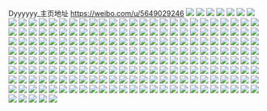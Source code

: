 Dyyyyyy_主页地址 https://weibo.com/u/5649029246 
![](https://wx4.sinaimg.cn/mw2000/006aiKyWgy1h87yv0t9owj323a2vt7wi.jpg) 
![](https://wx4.sinaimg.cn/mw2000/006aiKyWgy1h87yv5hc7bj327n2y71ky.jpg) 
![](https://wx4.sinaimg.cn/mw2000/006aiKyWgy1h87yv2ynh0j324k2u27wj.jpg) 
![](https://wx4.sinaimg.cn/mw2000/006aiKyWly1h0t58w5k0mj32aq32bu0y.jpg) 
![](https://wx4.sinaimg.cn/mw2000/006aiKyWly1h0t58l7kpej32c0340b2d.jpg) 
![](https://wx4.sinaimg.cn/mw2000/006aiKyWly1h0t59bh8vgj329m30uhdv.jpg) 
![](https://wx4.sinaimg.cn/mw2000/006aiKyWgy1h0hfztcudvj31ir20sb29.jpg) 
![](https://wx4.sinaimg.cn/mw2000/006aiKyWgy1h0gavjpm5mj323u35se82.jpg) 
![](https://wx4.sinaimg.cn/mw2000/006aiKyWgy1h0gavm37ypj323p35snpf.jpg) 
![](https://wx4.sinaimg.cn/mw2000/006aiKyWgy1h0gavntpvsj323i35rkjm.jpg) 
![](https://wx4.sinaimg.cn/mw2000/006aiKyWgy1h0gavthdj8j32c0340b2a.jpg) 
![](https://wx4.sinaimg.cn/mw2000/006aiKyWgy1h0gavhk3i5j323u35qb2a.jpg) 
![](https://wx4.sinaimg.cn/mw2000/006aiKyWgy1h0gavv63kfj32c03401kz.jpg) 
![](https://wx4.sinaimg.cn/mw2000/006aiKyWgy1h0gavpon8uj323u35rqv6.jpg) 
![](https://wx4.sinaimg.cn/mw2000/006aiKyWgy1h0gavs4sbdj32bh2bhnpd.jpg) 
![](https://wx4.sinaimg.cn/mw2000/006aiKyWgy1h0gavrd6euj323c35s7wi.jpg) 
![](https://wx4.sinaimg.cn/mw2000/006aiKyWgy1h015rw1to9j325h2vahdu.jpg) 
![](https://wx4.sinaimg.cn/mw2000/006aiKyWgy1h015ryjzjfj321r2qd1ky.jpg) 
![](https://wx4.sinaimg.cn/mw2000/006aiKyWgy1h015rxcfuuj321p2q8qv6.jpg) 
![](https://wx4.sinaimg.cn/mw2000/006aiKyWgy1h015s08h4bj32502un7wi.jpg) 
![](https://wx4.sinaimg.cn/mw2000/006aiKyWgy1gyqavrsi0pj32bm2bmkjm.jpg) 
![](https://wx4.sinaimg.cn/mw2000/006aiKyWgy1gyqaxzhay2j32c0340u0z.jpg) 
![](https://wx4.sinaimg.cn/mw2000/006aiKyWgy1gyqavvsdh7j32c033y7wi.jpg) 
![](https://wx4.sinaimg.cn/mw2000/006aiKyWgy1gyqaxwfqh7j323g2smkjl.jpg) 
![](https://wx4.sinaimg.cn/mw2000/006aiKyWgy1gyqavq6de4j329c30g1kz.jpg) 
![](https://wx4.sinaimg.cn/mw2000/006aiKyWgy1gyqay0gd1ij31hh1hh1dw.jpg) 
![](https://wx4.sinaimg.cn/mw2000/006aiKyWgy1gyqavo1g3mj31oc1l3qq0.jpg) 
![](https://wx4.sinaimg.cn/mw2000/006aiKyWgy1gyqaxxiz9gj32zo28r1ky.jpg) 
![](https://wx4.sinaimg.cn/mw2000/006aiKyWgy1gyqavtdb7wj32c0340qv6.jpg) 
![](https://wx4.sinaimg.cn/mw2000/006aiKyWgy1gyjckuv2n0j32rk271hdu.jpg) 
![](https://wx4.sinaimg.cn/mw2000/006aiKyWgy1gyjcky1q5cj31ux2h8npd.jpg) 
![](https://wx4.sinaimg.cn/mw2000/006aiKyWgy1gyjcks3r5dj32c033z7wi.jpg) 
![](https://wx4.sinaimg.cn/mw2000/006aiKyWgy1gyjckzquq9j32c02c0npd.jpg) 
![](https://wx4.sinaimg.cn/mw2000/006aiKyWgy1gyjckww0ioj32c033zx6p.jpg) 
![](https://wx4.sinaimg.cn/mw2000/006aiKyWgy1gyjcl1g7apj32a42a4x6p.jpg) 
![](https://wx4.sinaimg.cn/mw2000/006aiKyWly1gy7bhk5o0sj30u0140aiu.jpg) 
![](https://wx4.sinaimg.cn/mw2000/006aiKyWly1gy7bhjlob8j30u0140qb8.jpg) 
![](https://wx4.sinaimg.cn/mw2000/006aiKyWgy1gsfchtiun0j33402c0b29.jpg) 
![](https://wx4.sinaimg.cn/mw2000/006aiKyWgy1gsfchv5xgfj32u91wuu0x.jpg) 
![](https://wx4.sinaimg.cn/mw2000/006aiKyWgy1gsfchp2shcj32c02c0ql0.jpg) 
![](https://wx4.sinaimg.cn/mw2000/006aiKyWgy1gsfchs4kltj32ps1j0b29.jpg) 
![](https://wx4.sinaimg.cn/mw2000/006aiKyWgy1gsfcirc0h8j30rs12nh1d.jpg) 
![](https://wx4.sinaimg.cn/mw2000/006aiKyWgy1gsfchq7966j33402c04qp.jpg) 
![](https://wx4.sinaimg.cn/mw2000/006aiKyWgy1gsfcleh4l6j326f2xkx68.jpg) 
![](https://wx4.sinaimg.cn/mw2000/006aiKyWgy1gsfclisaqlj32vn1vxb2a.jpg) 
![](https://wx4.sinaimg.cn/mw2000/006aiKyWgy1gsfclgjactj32c03407jp.jpg) 
![](https://wx4.sinaimg.cn/mw2000/006aiKyWgy1gsfcmwd2vkj31o02804qp.jpg) 
![](https://wx4.sinaimg.cn/mw2000/006aiKyWgy1gqarfr3ea8j322n340qv6.jpg) 
![](https://wx4.sinaimg.cn/mw2000/006aiKyWgy1gqarg1tlodj32yo4g0npm.jpg) 
![](https://wx4.sinaimg.cn/mw2000/006aiKyWgy1gqarfxfgmpj323u35sqvd.jpg) 
![](https://wx4.sinaimg.cn/mw2000/006aiKyWgy1gqargop5unj323u35sb2k.jpg) 
![](https://wx4.sinaimg.cn/mw2000/006aiKyWgy1gqarg7j3swj323u35s7wu.jpg) 
![](https://wx4.sinaimg.cn/mw2000/006aiKyWgy1gqargvll6lj32yo4g0he6.jpg) 
![](https://wx4.sinaimg.cn/mw2000/006aiKyWgy1gqargbwdizj323u35sqvd.jpg) 
![](https://wx4.sinaimg.cn/mw2000/006aiKyWgy1gqarfoyvwrj31sv2pa1ky.jpg) 
![](https://wx4.sinaimg.cn/mw2000/006aiKyWgy1gqargi06fwj323u35she2.jpg) 
![](https://wx4.sinaimg.cn/mw2000/006aiKyWgy1gpsp01co74j30u10u0k3w.jpg) 
![](https://wx4.sinaimg.cn/mw2000/006aiKyWgy1gpsp00netnj30u00u0gts.jpg) 
![](https://wx4.sinaimg.cn/mw2000/006aiKyWgy1gpsp030e3kj30u00u0wnr.jpg) 
![](https://wx4.sinaimg.cn/mw2000/006aiKyWgy1gpsp03ntsfj30u00u0dph.jpg) 
![](https://wx4.sinaimg.cn/mw2000/006aiKyWgy1gpspwa1j3rj30u00u0gu2.jpg) 
![](https://wx4.sinaimg.cn/mw2000/006aiKyWgy1gpsp0201yaj30u00u0qbk.jpg) 
![](https://wx4.sinaimg.cn/mw2000/006aiKyWgy1gpsphdj12fj30u00u0thn.jpg) 
![](https://wx4.sinaimg.cn/mw2000/006aiKyWgy1gpspvh395kj30u00u00y2.jpg) 
![](https://wx4.sinaimg.cn/mw2000/006aiKyWgy1gpsphi9m9rj30u00u0n6n.jpg) 
![](https://wx4.sinaimg.cn/mw2000/006aiKyWgy1gpspvhpgh2j30u00u0jwt.jpg) 
![](https://wx4.sinaimg.cn/mw2000/006aiKyWly1gpaa3ccu9yj31l924ae81.jpg) 
![](https://wx4.sinaimg.cn/mw2000/006aiKyWly1gpaa3d6q7jj31h71yx4qp.jpg) 
![](https://wx4.sinaimg.cn/mw2000/006aiKyWly1go84iutzddj328y28yu0x.jpg) 
![](https://wx4.sinaimg.cn/mw2000/006aiKyWly1go84itkwhdj32zv28w1kz.jpg) 
![](https://wx4.sinaimg.cn/mw2000/006aiKyWly1go84ixyyo3j32702xdhdt.jpg) 
![](https://wx4.sinaimg.cn/mw2000/006aiKyWly1go84lnjfj3j33402c0u0z.jpg) 
![](https://wx4.sinaimg.cn/mw2000/006aiKyWly1go84nysecej31o0280b29.jpg) 
![](https://wx4.sinaimg.cn/mw2000/006aiKyWly1go84j7c3ddj33402c0e84.jpg) 
![](https://wx4.sinaimg.cn/mw2000/006aiKyWly1go84j2jn6xj32xf272hdu.jpg) 
![](https://wx4.sinaimg.cn/mw2000/006aiKyWly1go84lp2no7j327q2ybe81.jpg) 
![](https://wx4.sinaimg.cn/mw2000/006aiKyWly1go84j51etzj32rb2211kz.jpg) 
![](https://wx4.sinaimg.cn/mw2000/006aiKyWly1go5r6t95juj31o81o87wi.jpg) 
![](https://wx4.sinaimg.cn/mw2000/006aiKyWly1go5r8a86zij32c02c04qq.jpg) 
![](https://wx4.sinaimg.cn/mw2000/006aiKyWly1go5r6ukhw0j31p71p7kjm.jpg) 
![](https://wx4.sinaimg.cn/mw2000/006aiKyWly1go5r6rbm8uj31ny27x4qq.jpg) 
![](https://wx4.sinaimg.cn/mw2000/006aiKyWly1go5r71t5waj32c03401kx.jpg) 
![](https://wx4.sinaimg.cn/mw2000/006aiKyWly1go5r6xg4auj32602w07wj.jpg) 
![](https://wx4.sinaimg.cn/mw2000/006aiKyWly1go5r6vpi0aj31o0280qv5.jpg) 
![](https://wx4.sinaimg.cn/mw2000/006aiKyWly1go5r6zqnkkj32c0340e81.jpg) 
![](https://wx4.sinaimg.cn/mw2000/006aiKyWly1go5r6ph6vwj31o0280qv5.jpg) 
![](https://wx4.sinaimg.cn/mw2000/006aiKyWly1go5r74ic3kj32c0340kjl.jpg) 
![](https://wx4.sinaimg.cn/mw2000/006aiKyWly1go3fbapj0zj323u34te81.jpg) 
![](https://wx4.sinaimg.cn/mw2000/006aiKyWly1go1aadl2gfj31g21xfhdt.jpg) 
![](https://wx4.sinaimg.cn/mw2000/006aiKyWly1go1aaevaylj31ns1nse81.jpg) 
![](https://wx4.sinaimg.cn/mw2000/006aiKyWly1go1aa7j0kkj323r23r7wh.jpg) 
![](https://wx4.sinaimg.cn/mw2000/006aiKyWly1go1aab0psmj31j921ohdt.jpg) 
![](https://wx4.sinaimg.cn/mw2000/006aiKyWly1go1aahjcnij31ge1geqt2.jpg) 
![](https://wx4.sinaimg.cn/mw2000/006aiKyWly1go1aagoo1tj324w24w4qq.jpg) 
![](https://wx4.sinaimg.cn/mw2000/006aiKyWly1gnydshu3gjj32l81gge81.jpg) 
![](https://wx4.sinaimg.cn/mw2000/006aiKyWly1gnydsdh4z7j30u0140ajx.jpg) 
![](https://wx4.sinaimg.cn/mw2000/006aiKyWly1gnydsfx9asj32o81i4npd.jpg) 
![](https://wx4.sinaimg.cn/mw2000/006aiKyWly1gnydsoblgfj32382sab2c.jpg) 
![](https://wx4.sinaimg.cn/mw2000/006aiKyWly1gnydsjgp7bj31ht1hte81.jpg) 
![](https://wx4.sinaimg.cn/mw2000/006aiKyWly1gnydstdkuhj32c0340e84.jpg) 
![](https://wx4.sinaimg.cn/mw2000/006aiKyWly1gnydswocx2j31pc1pckjm.jpg) 
![](https://wx4.sinaimg.cn/mw2000/006aiKyWly1gnydsct1u4j32182pn4qq.jpg) 
![](https://wx4.sinaimg.cn/mw2000/006aiKyWly1gnydszfs2uj323y23y4qq.jpg) 
![](https://wx4.sinaimg.cn/mw2000/006aiKyWgy1gm4qh47vdhj31vj2i2qv6.jpg) 
![](https://wx4.sinaimg.cn/mw2000/006aiKyWgy1gm4qh9nmtoj320h20hu0c.jpg) 
![](https://wx4.sinaimg.cn/mw2000/006aiKyWgy1gm4qhjda4aj324e24ekjl.jpg) 
![](https://wx4.sinaimg.cn/mw2000/006aiKyWgy1gm4qgpcwd3j32342s5e83.jpg) 
![](https://wx4.sinaimg.cn/mw2000/006aiKyWgy1gm0ks73991j31jk2bcb2n.jpg) 
![](https://wx4.sinaimg.cn/mw2000/006aiKyWgy1gm0knjryrtj31jk2bcu1b.jpg) 
![](https://wx4.sinaimg.cn/mw2000/006aiKyWgy1gm0vzzgt4gj31jk2bce8f.jpg) 
![](https://wx4.sinaimg.cn/mw2000/006aiKyWgy1gm0kpww6rej31jk2bc7wv.jpg) 
![](https://wx4.sinaimg.cn/mw2000/006aiKyWgy1glgfnylddlj320k2sq1ky.jpg) 
![](https://wx4.sinaimg.cn/mw2000/006aiKyWgy1glby937ytqj31bc1bcdtk.jpg) 
![](https://wx4.sinaimg.cn/mw2000/006aiKyWgy1glby9elq4bj31o01o0hdt.jpg) 
![](https://wx4.sinaimg.cn/mw2000/006aiKyWgy1glby8j9e8ij31m625k4qq.jpg) 
![](https://wx4.sinaimg.cn/mw2000/006aiKyWgy1glby8zw9bqj32c02c07wh.jpg) 
![](https://wx4.sinaimg.cn/mw2000/006aiKyWgy1glby8o3wooj32801o01ky.jpg) 
![](https://wx4.sinaimg.cn/mw2000/006aiKyWgy1glby8h5sj2j315f15ftzi.jpg) 
![](https://wx4.sinaimg.cn/mw2000/006aiKyWgy1glby8lsx7jj31o0280x6p.jpg) 
![](https://wx4.sinaimg.cn/mw2000/006aiKyWgy1glby8y7hzdj31o01o0npd.jpg) 
![](https://wx4.sinaimg.cn/mw2000/006aiKyWgy1glby8wjm2lj31er1ertuf.jpg) 
![](https://wx4.sinaimg.cn/mw2000/006aiKyWgy1glby8v68ubj32c02c0hdy.jpg) 
![](https://wx4.sinaimg.cn/mw2000/006aiKyWgy1glbyapwwchj31ku1kukjl.jpg) 
![](https://wx4.sinaimg.cn/mw2000/006aiKyWgy1gkz31y21avj30ys19ik3w.jpg) 
![](https://wx4.sinaimg.cn/mw2000/006aiKyWgy1gkz31zf762j322h1o04qp.jpg) 
![](https://wx4.sinaimg.cn/mw2000/006aiKyWgy1gkz321ytldj31k420le81.jpg) 
![](https://wx4.sinaimg.cn/mw2000/006aiKyWgy1gkz326ez32j328k28kqv5.jpg) 
![](https://wx4.sinaimg.cn/mw2000/006aiKyWgy1gkz328y9k3j32801o04qp.jpg) 
![](https://wx4.sinaimg.cn/mw2000/006aiKyWgy1gkz31xbsg1j32c02c0b29.jpg) 
![](https://wx4.sinaimg.cn/mw2000/006aiKyWgy1gjcpq6qwygj32801o0npd.jpg) 
![](https://wx4.sinaimg.cn/mw2000/006aiKyWgy1gjcpq5er8xj31o01o0tzv.jpg) 
![](https://wx4.sinaimg.cn/mw2000/006aiKyWgy1gjcpq62extj31mf1mf4qp.jpg) 
![](https://wx4.sinaimg.cn/mw2000/006aiKyWgy1gjcpq8zo03j31k925d1ky.jpg) 
![](https://wx4.sinaimg.cn/mw2000/006aiKyWgy1gjcpq4fxihj32c0340hdv.jpg) 
![](https://wx4.sinaimg.cn/mw2000/006aiKyWgy1gjcpq8361ij321l1m3e81.jpg) 
![](https://wx4.sinaimg.cn/mw2000/006aiKyWgy1gjcpqtvwzjj32801o0npd.jpg) 
![](https://wx4.sinaimg.cn/mw2000/006aiKyWgy1gjcps1r5hsj31z41hcqv5.jpg) 
![](https://wx4.sinaimg.cn/mw2000/006aiKyWgy1gjcprpdwgnj31400u0qb3.jpg) 
![](https://wx4.sinaimg.cn/mw2000/006aiKyWgy1gikf6u4ht2j30u00u0gqw.jpg) 
![](https://wx4.sinaimg.cn/mw2000/006aiKyWgy1gikfd00wv0j31o01o0qv5.jpg) 
![](https://wx4.sinaimg.cn/mw2000/006aiKyWgy1gikfdsbsoaj30sg0sgmxd.jpg) 
![](https://wx4.sinaimg.cn/mw2000/006aiKyWgy1gikf6vd95wj32801o07wh.jpg) 
![](https://wx4.sinaimg.cn/mw2000/006aiKyWly1ghx9eyw2naj31ja21p7wh.jpg) 
![](https://wx4.sinaimg.cn/mw2000/006aiKyWly1ghx9hq7ld6j30sg0sgmxd.jpg) 
![](https://wx4.sinaimg.cn/mw2000/006aiKyWly1ghx9f5s5zvj31i51i5qrh.jpg) 
![](https://wx4.sinaimg.cn/mw2000/006aiKyWly1ghv7w5sdm4j334027akjo.jpg) 
![](https://wx4.sinaimg.cn/mw2000/006aiKyWly1ghv7w9ftp8j32c02c07wh.jpg) 
![](https://wx4.sinaimg.cn/mw2000/006aiKyWly1ghv7w14c5lj32bs1qu7wj.jpg) 
![](https://wx4.sinaimg.cn/mw2000/006aiKyWly1ghv7w8escfj32as32e1kz.jpg) 
![](https://wx4.sinaimg.cn/mw2000/006aiKyWly1ghv7wb73n4j32c02c0h4n.jpg) 
![](https://wx4.sinaimg.cn/mw2000/006aiKyWly1ghv7w39ijjj33402c0b2c.jpg) 
![](https://wx4.sinaimg.cn/mw2000/006aiKyWly1ghv7yl605lj31o01o0e82.jpg) 
![](https://wx4.sinaimg.cn/mw2000/006aiKyWly1ghv7wcgw92j333u1v4qmp.jpg) 
![](https://wx4.sinaimg.cn/mw2000/006aiKyWly1ghv7wa6j3oj31hh1h0e3e.jpg) 
![](https://wx4.sinaimg.cn/mw2000/006aiKyWgy1ggixkicx5sj33402c04l9.jpg) 
![](https://wx4.sinaimg.cn/mw2000/006aiKyWgy1ggixkkk50sj31o01o04qp.jpg) 
![](https://wx4.sinaimg.cn/mw2000/006aiKyWgy1ggixkgetq6j33221px4qp.jpg) 
![](https://wx4.sinaimg.cn/mw2000/006aiKyWgy1ggixkndv4nj31o01o0npd.jpg) 
![](https://wx4.sinaimg.cn/mw2000/006aiKyWgy1ggixk93217j32c02c079k.jpg) 
![](https://wx4.sinaimg.cn/mw2000/006aiKyWgy1ggixkp0ttbj31i21i27wh.jpg) 
![](https://wx4.sinaimg.cn/mw2000/006aiKyWgy1ggixkav1nzj33402c0wtq.jpg) 
![](https://wx4.sinaimg.cn/mw2000/006aiKyWgy1ggixkr1wo9j31h71yzkjl.jpg) 
![](https://wx4.sinaimg.cn/mw2000/006aiKyWgy1ggixkeefnjj33402c0e81.jpg) 
![](https://wx4.sinaimg.cn/mw2000/006aiKyWgy1ggf56iww7fj30sg0sgq36.jpg) 
![](https://wx4.sinaimg.cn/mw2000/006aiKyWgy1ggf56dgjibj322n2rjb2a.jpg) 
![](https://wx4.sinaimg.cn/mw2000/006aiKyWgy1ggf58txo23j30sg0sgq36.jpg) 
![](https://wx4.sinaimg.cn/mw2000/006aiKyWgy1ggf56a6ir0j32c0340x6q.jpg) 
![](https://wx4.sinaimg.cn/mw2000/006aiKyWgy1ggf56jf0pzj30u00u0mzp.jpg) 
![](https://wx4.sinaimg.cn/mw2000/006aiKyWgy1ggf56ic217j31ws2jpx6p.jpg) 
![](https://wx4.sinaimg.cn/mw2000/006aiKyWgy1gg95vswuwoj34tc37kqvc.jpg) 
![](https://wx4.sinaimg.cn/mw2000/006aiKyWgy1gg95ujpidoj30v94jxnpd.jpg) 
![](https://wx4.sinaimg.cn/mw2000/006aiKyWgy1gg95vy55imj34tc37kqva.jpg) 
![](https://wx4.sinaimg.cn/mw2000/006aiKyWgy1gg95vh8h6oj34tc37kx6v.jpg) 
![](https://wx4.sinaimg.cn/mw2000/006aiKyWgy1gg95uflwznj30v91iok80.jpg) 
![](https://wx4.sinaimg.cn/mw2000/006aiKyWgy1gg95vbgj3nj34tc37ku17.jpg) 
![](https://wx4.sinaimg.cn/mw2000/006aiKyWgy1gg95vztn11j31900u0n4k.jpg) 
![](https://wx4.sinaimg.cn/mw2000/006aiKyWgy1gg95uhrvk2j30v966ge82.jpg) 
![](https://wx4.sinaimg.cn/mw2000/006aiKyWgy1gg961md11bj34tc37k4qz.jpg) 
![](https://wx4.sinaimg.cn/mw2000/006aiKyWgy1gg95vmsf81j34tc37ku13.jpg) 
![](https://wx4.sinaimg.cn/mw2000/006aiKyWgy1gg9625nu46j30v91augxz.jpg) 
![](https://wx4.sinaimg.cn/mw2000/006aiKyWgy1gg95w9alf6j31w019cnpd.jpg) 
![](https://wx4.sinaimg.cn/mw2000/006aiKyWgy1gg95vz9ancj31900u0qls.jpg) 
![](https://wx4.sinaimg.cn/mw2000/006aiKyWgy1gg95w7k0hrj31w0198b29.jpg) 
![](https://wx4.sinaimg.cn/mw2000/006aiKyWgy1gg95w5nrw2j33402c04qx.jpg) 
![](https://wx4.sinaimg.cn/mw2000/006aiKyWly1gekxczlw33j31o01o04ox.jpg) 
![](https://wx4.sinaimg.cn/mw2000/006aiKyWly1gekxd0f1opj31o01o0nld.jpg) 
![](https://wx4.sinaimg.cn/mw2000/006aiKyWly1gekxcyrsz0j31o01o0nl5.jpg) 
![](https://wx4.sinaimg.cn/mw2000/006aiKyWly1gebt00695xj31w01w04qp.jpg) 
![](https://wx4.sinaimg.cn/mw2000/006aiKyWly1gebt06husej31o01o0qv5.jpg) 
![](https://wx4.sinaimg.cn/mw2000/006aiKyWly1gebt07w1o7j31w01w0b29.jpg) 
![](https://wx4.sinaimg.cn/mw2000/006aiKyWly1gebt09vndqj31o01o0hbc.jpg) 
![](https://wx4.sinaimg.cn/mw2000/006aiKyWly1gebt0dazdvj32a4267x6q.jpg) 
![](https://wx4.sinaimg.cn/mw2000/006aiKyWly1gebt0f2vinj31k81k8h9e.jpg) 
![](https://wx4.sinaimg.cn/mw2000/006aiKyWly1gebt0hf7zgj31o01o0e82.jpg) 
![](https://wx4.sinaimg.cn/mw2000/006aiKyWly1gebt0izj2jj31i31f7kfn.jpg) 
![](https://wx4.sinaimg.cn/mw2000/006aiKyWly1gebt0kfdffj30v90v9qci.jpg) 
![](https://wx4.sinaimg.cn/mw2000/006aiKyWly1gebt1987gcj31w01w0hdt.jpg) 
![](https://wx4.sinaimg.cn/mw2000/006aiKyWly1gebt0v8k48j32c02c0hdu.jpg) 
![](https://wx4.sinaimg.cn/mw2000/006aiKyWly1gdxui5zt5wj31mh1ks4qp.jpg) 
![](https://wx4.sinaimg.cn/mw2000/006aiKyWly1gdxui7arlxj32c02c0e82.jpg) 
![](https://wx4.sinaimg.cn/mw2000/006aiKyWly1gb82tuje0pj315o15oap7.jpg) 
![](https://wx4.sinaimg.cn/mw2000/006aiKyWly1gb82tu4fkbj315o15ok6x.jpg) 
![](https://wx4.sinaimg.cn/mw2000/006aiKyWgy1gag61qfm6oj30rs1jk1kx.jpg) 
![](https://wx4.sinaimg.cn/mw2000/006aiKyWgy1gag61vr4ctj30rs195qno.jpg) 
![](https://wx4.sinaimg.cn/mw2000/006aiKyWgy1gag61owzunj30rs1qn1hy.jpg) 
![](https://wx4.sinaimg.cn/mw2000/006aiKyWgy1gag61un0ynj30u0140qao.jpg) 
![](https://wx4.sinaimg.cn/mw2000/006aiKyWgy1gag62ov1a4j31o01o0qv5.jpg) 
![](https://wx4.sinaimg.cn/mw2000/006aiKyWgy1gag61nsgxtj30u0140ap8.jpg) 
![](https://wx4.sinaimg.cn/mw2000/006aiKyWgy1gag61rs6eqj30rs1qm1kx.jpg) 
![](https://wx4.sinaimg.cn/mw2000/006aiKyWgy1gag61tzohtj30u03r64pv.jpg) 
![](https://wx4.sinaimg.cn/mw2000/006aiKyWgy1gag61sob1zj30rs15rapg.jpg) 
![](https://wx4.sinaimg.cn/mw2000/006aiKyWgy1fqac9ujpenj30v91ayatn.jpg) 
